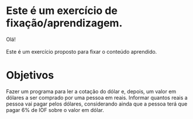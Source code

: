 # Este é um exercício de fixação/aprendizagem.

Olá!
<br><br>
Este é um exercício proposto para fixar o conteúdo aprendido.

# Objetivos

Fazer um programa para ler a cotação do dólar e, depois, um valor em dólares a ser comprado por uma pessoa em reais. Informar quantos reais a pessoa vai pagar pelos dólares, considerando ainda que a pessoa terá que pagar 6% de IOF sobre o valor em dólar.
